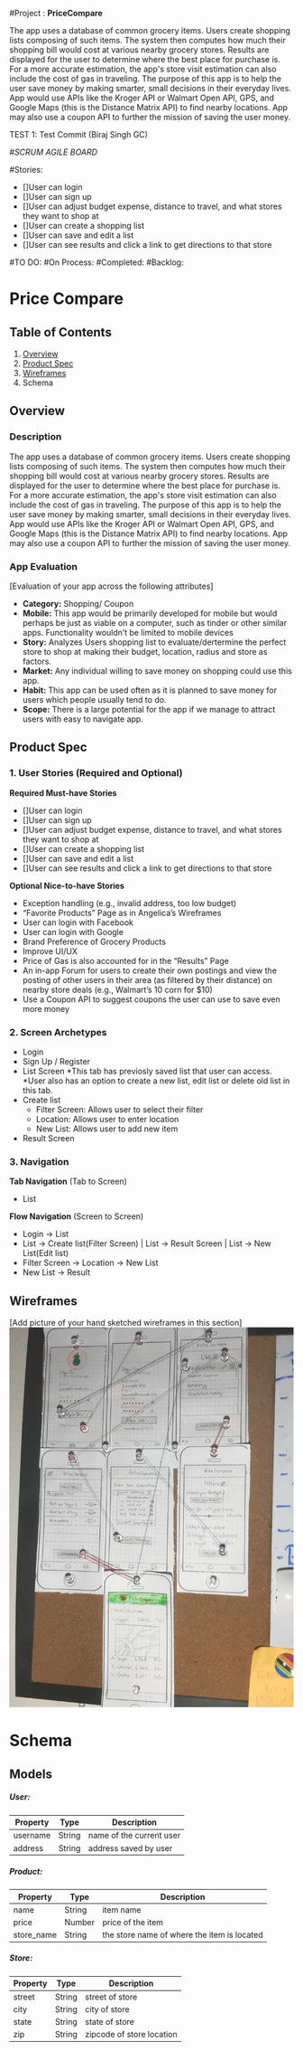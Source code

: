 #Project : **PriceCompare**

The app uses a database of common grocery items. Users create shopping lists composing of such items. The system then computes how much their shopping bill would cost at various nearby grocery stores. Results are displayed for the user to determine where the best place for purchase is. For a more accurate estimation, the app's store visit estimation can also include the cost of gas in traveling. The purpose of this app is to help the user save money by making smarter, small decisions in their everyday lives. App would use APIs like the Kroger API or Walmart Open API, GPS, and Google Maps (this is the Distance Matrix API) to find nearby locations. App may also use a coupon API to further the mission of saving the user money.

TEST 1: Test Commit (Biraj Singh GC)


#*SCRUM AGILE BOARD*

#Stories:

  * []User can login
  * []User can sign up 
  * []User can adjust budget expense, distance to travel, and what stores they want to shop at
  * []User can create a shopping list
  * []User can save and edit a list
  * []User can see results and click a link to get directions to that store
  
  
#TO DO:
#On Process:
#Completed:
#Backlog: 


# Price Compare

## Table of Contents
1. [Overview](#Overview)
1. [Product Spec](#Product-Spec)
1. [Wireframes](#Wireframes)
1. Schema


## Overview
### Description

The app uses a database of common grocery items. Users create shopping lists composing of such items. The system then computes how much their shopping bill would cost at various nearby grocery stores. Results are displayed for the user to determine where the best place for purchase is. For a more accurate estimation, the app's store visit estimation can also include the cost of gas in traveling. The purpose of this app is to help the user save money by making smarter, small decisions in their everyday lives. App would use APIs like the Kroger API or Walmart Open API, GPS, and Google Maps (this is the Distance Matrix API) to find nearby locations. App may also use a coupon API to further the mission of saving the user money.

### App Evaluation
[Evaluation of your app across the following attributes]
- **Category:** Shopping/ Coupon
- **Mobile:** This app would be primarily developed for mobile but would perhaps be just as viable on a computer, such as tinder or other similar apps. Functionality wouldn’t be limited to mobile devices
- **Story:** Analyzes Users shopping list to evaluate/dertermine the perfect store to shop at making their budget, location, radius and store as factors.
- **Market:** Any individual willing to save money on shopping could use this app.
- **Habit:** This app can be used often as it is planned to save money for users which people usually tend to do.
- **Scope:** There is a large potential for the app if we manage to attract users with easy to navigate app.

## Product Spec

### 1. User Stories (Required and Optional)

**Required Must-have Stories**

  * []User can login
  * []User can sign up 
  * []User can adjust budget expense, distance to travel, and what stores they want to shop at
  * []User can create a shopping list
  * []User can save and edit a list
  * []User can see results and click a link to get directions to that store
  
**Optional Nice-to-have Stories**

* Exception handling (e.g., invalid address, too low budget) 
* “Favorite Products” Page as in Angelica’s Wireframes 
* User can login with Facebook 
* User can login with Google 
* Brand Preference of Grocery Products  
* Improve UI/UX 
* Price of Gas is also accounted for in the “Results” Page 
* An in-app Forum for users to create their own postings and view the posting of other users in their area (as filtered by their distance) on nearby store deals (e.g., Walmart’s 10 corn for $10) 
* Use a Coupon API to suggest coupons the user can use to save even more money 

### 2. Screen Archetypes

* Login 
* Sign Up / Register
* List Screen
    *This tab has previosly saved list that user can access. 
    *User also has an option to create a new list, edit list or delete old list in this tab.
* Create list
    * Filter Screen: Allows user to select their filter
    * Location: Allows user to enter location
    * New List: Allows user to add new item
* Result Screen

### 3. Navigation

**Tab Navigation** (Tab to Screen)

* List

**Flow Navigation** (Screen to Screen)

* Login -> List
* List -> Create list(Filter Screen) | List -> Result Screen | List -> New List(Edit list)
* Filter Screen -> Location -> New List
* New List -> Result

## Wireframes
[Add picture of your hand sketched wireframes in this section]
<img src="wireframe.jpg" width=600>

# Schema

## Models 

##### User: 

Property | Type | Description
----------|----| ----------
username | String | name of the current user
address | String | address saved by user


##### Product: 

Property | Type | Description 
---------| ------| ----------
name | String | item name 
price | Number | price of the item 
store_name | String | the store name of where the item is located

##### Store: 

Property | Type | Description 
---------| ------| --------
street | String | street of store
city | String | city of store
state | String | state of store
zip | String | zipcode of store location 



